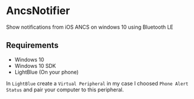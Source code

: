 # AncsNotifier
Show notifications from iOS ANCS on windows 10 using Bluetooth LE

## Requirements

- Windows 10
- Windows 10 SDK
- LightBlue (On your phone)

In `LightBlue` create a `Virtual Peripheral` in my case I choosed `Phone Alert Status` and pair your computer to this peripheral.
